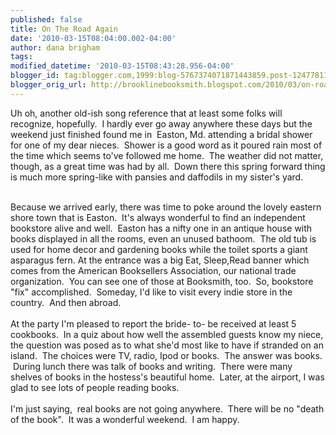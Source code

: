 ```yaml
---
published: false
title: On The Road Again
date: '2010-03-15T08:04:00.002-04:00'
author: dana brigham
tags: 
modified_datetime: '2010-03-15T08:43:28.956-04:00'
blogger_id: tag:blogger.com,1999:blog-5767374071871443859.post-1247781170572225514
blogger_orig_url: http://brooklinebooksmith.blogspot.com/2010/03/on-road-again.html
---
```


Uh oh, another old-ish song reference that at least some folks will recognize, hopefully.  I hardly ever go away anywhere these days but the weekend just finished found me in  Easton, Md. attending a bridal shower for one of my dear nieces.  Shower is a good word as it poured rain most of the time which seems to've followed me home.  The weather did not matter, though, as a great time was had by all.  Down there this spring forward thing is much more spring-like with pansies and daffodils in my sister's yard. <div><br /></div><div>Because we arrived early, there was time to poke around the lovely eastern shore town that is Easton.  It's always wonderful to find an independent bookstore alive and well.  Easton has a nifty one in an antique house with books displayed in all the rooms, even an unused bathoom.  The old tub is used for home decor and gardening books while the toilet sports a giant asparagus fern. At the entrance was a big Eat, Sleep,Read banner which comes from the American Booksellers Association, our national trade organization.  You can see one of those at Booksmith, too.  So, bookstore "fix" accomplished.  Someday, I'd like to visit every indie store in the country.  And then abroad.</div><div><br /></div><div>At the party I'm pleased to report the bride- to- be received at least 5 cookbooks.  In a quiz about how well the assembled guests know my niece, the question was posed as to what she'd most like to have if stranded on an island.  The choices were TV, radio, Ipod or books.  The answer was books.  During lunch there was talk of books and writing.  There were many shelves of books in the hostess's beautiful home.  Later, at the airport, I was glad to see lots of people reading books.  </div><div><br /></div><div>I'm just saying,  real books are not going anywhere.  There will be no "death of the book".  It was a wonderful weekend.  I am happy.</div>